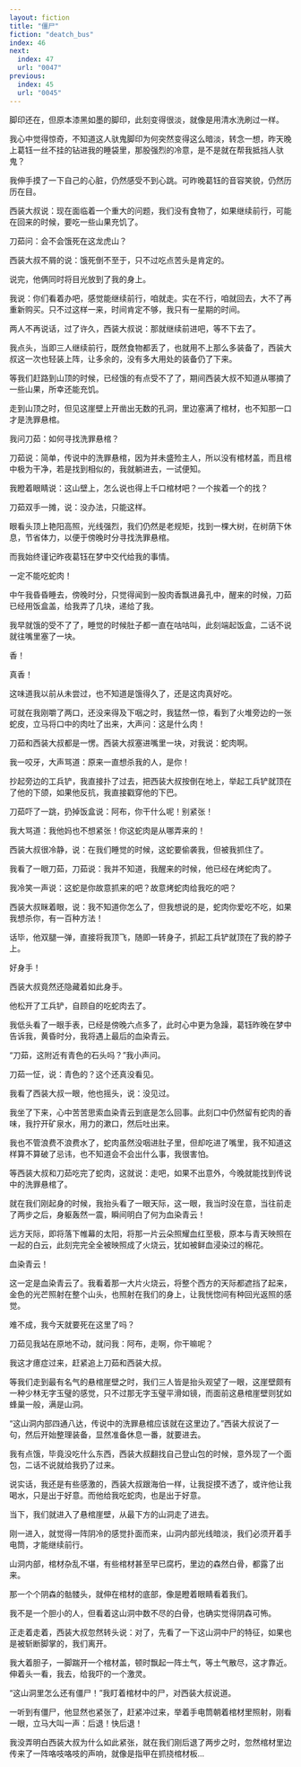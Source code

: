 ```yaml
---
layout: fiction
title: "僵尸"
fiction: "deatch_bus"
index: 46
next:
  index: 47
  url: "0047"
previous:
  index: 45
  url: "0045"
---
```

脚印还在，但原本漆黑如墨的脚印，此刻变得很淡，就像是用清水洗刷过一样。

我心中觉得惊奇，不知道这人驮鬼脚印为何突然变得这么暗淡，转念一想，昨天晚上葛钰一丝不挂的钻进我的睡袋里，那股强烈的冷意，是不是就在帮我抵挡人驮鬼？

我伸手摸了一下自己的心脏，仍然感受不到心跳。可昨晚葛钰的音容笑貌，仍然历历在目。

西装大叔说：现在面临着一个重大的问题，我们没有食物了，如果继续前行，可能在回来的时候，要吃一些山果充饥了。

刀茹问：会不会饿死在这龙虎山？

西装大叔不屑的说：饿死倒不至于，只不过吃点苦头是肯定的。

说完，他俩同时将目光放到了我的身上。

我说：你们看着办吧，感觉能继续前行，咱就走。实在不行，咱就回去，大不了再重新购买。只不过这样一来，时间肯定不够，我只有一星期的时间。

两人不再说话，过了许久，西装大叔说：那就继续前进吧，等不下去了。

我点头，当即三人继续前行，既然食物都丢了，也就用不上那么多装备了，西装大叔这一次也轻装上阵，让多余的，没有多大用处的装备仍了下来。

等我们赶路到山顶的时候，已经饿的有点受不了了，期间西装大叔不知道从哪摘了一些山果，所幸还能充饥。

走到山顶之时，但见这崖壁上开凿出无数的孔洞，里边塞满了棺材，也不知那一口才是洗罪悬棺。

我问刀茹：如何寻找洗罪悬棺？

刀茹说：简单，传说中的洗罪悬棺，因为并未盛殓主人，所以没有棺材盖，而且棺中极为干净，若是找到相似的，我就躺进去，一试便知。

我瞪着眼睛说：这山壁上，怎么说也得上千口棺材吧？一个挨着一个的找？

刀茹双手一摊，说：没办法，只能这样。

眼看头顶上艳阳高照，光线强烈，我们仍然是老规矩，找到一棵大树，在树荫下休息，节省体力，以便于傍晚时分寻找洗罪悬棺。

而我始终谨记昨夜葛钰在梦中交代给我的事情。

一定不能吃蛇肉！

中午我昏昏睡去，傍晚时分，只觉得闻到一股肉香飘进鼻孔中，醒来的时候，刀茹已经用饭盒盖，给我弄了几块，递给了我。

我早就饿的受不了了，睡觉的时候肚子都一直在咕咕叫，此刻端起饭盒，二话不说就往嘴里塞了一块。

香！

真香！

这味道我以前从未尝过，也不知道是饿得久了，还是这肉真好吃。

可就在我刚嚼了两口，还没来得及下咽之时，我猛然一惊，看到了火堆旁边的一张蛇皮，立马将口中的肉吐了出来，大声问：这是什么肉！

刀茹和西装大叔都是一愣。西装大叔塞进嘴里一块，对我说：蛇肉啊。

我一咬牙，大声骂道：原来一直想杀我的人，是你！

抄起旁边的工兵铲，我直接扑了过去，把西装大叔按倒在地上，举起工兵铲就顶在了他的下颌，如果他反抗，我直接戳穿他的下巴。

刀茹吓了一跳，扔掉饭盒说：阿布，你干什么呢！别紧张！

我大骂道：我他妈也不想紧张！你这蛇肉是从哪弄来的！

西装大叔很冷静，说：在我们睡觉的时候，这蛇要偷袭我，但被我抓住了。

我看了一眼刀茹，刀茹说：我并不知道，我醒来的时候，他已经在烤蛇肉了。

我冷笑一声说：这蛇是你故意抓来的吧？故意烤蛇肉给我吃的吧？

西装大叔眯着眼，说：我不知道你怎么了，但我想说的是，蛇肉你爱吃不吃，如果我想杀你，有一百种方法！

话毕，他双腿一弹，直接将我顶飞，随即一转身子，抓起工兵铲就顶在了我的脖子上。

好身手！

西装大叔竟然还隐藏着如此身手。

他松开了工兵铲，自顾自的吃蛇肉去了。

我低头看了一眼手表，已经是傍晚六点多了，此时心中更为急躁，葛钰昨晚在梦中告诉我，黄昏时分，我将遇上最后的血染青云。

“刀茹，这附近有青色的石头吗？”我小声问。

刀茹一怔，说：青色的？这个还真没看见。

我看了西装大叔一眼，他也摇头，说：没见过。

我坐了下来，心中苦苦思索血染青云到底是怎么回事。此刻口中仍然留有蛇肉的香味，我拧开矿泉水，用力的漱口，然后吐出来。

我也不管浪费不浪费水了，蛇肉虽然没咽进肚子里，但却吃进了嘴里，我不知道这样算不算破了忌讳，也不知道会不会出什么事，我很害怕。

等西装大叔和刀茹吃完了蛇肉，这就说：走吧，如果不出意外，今晚就能找到传说中的洗罪悬棺了。

就在我们刚起身的时候，我抬头看了一眼天际，这一眼，我当时没在意，当往前走了两步之后，身躯轰然一震，瞬间明白了何为血染青云！

远方天际，即将落下帷幕的太阳，将那一片云朵照耀血红至极，原本与青天映照在一起的白云，此刻完完全全被映照成了火烧云，犹如被鲜血浸染过的棉花。

血染青云！

这一定是血染青云了。我看着那一大片火烧云，将整个西方的天际都遮挡了起来，金色的光芒照射在整个山头，也照射在我们的身上，让我恍惚间有种回光返照的感觉。

难不成，我今天就要死在这里了吗？

刀茹见我站在原地不动，就问我：阿布，走啊，你干嘛呢？

我这才癔症过来，赶紧追上刀茹和西装大叔。

等我们走到最有名气的悬棺崖壁之时，我们三人皆是抬头观望了一眼，这崖壁颇有一种少林无字玉璧的感觉，只不过那无字玉璧平滑如镜，而面前这悬棺崖壁则犹如蜂巢一般，满是山洞。

“这山洞内部四通八达，传说中的洗罪悬棺应该就在这里边了。”西装大叔说了一句，然后开始整理装备，显然准备休息一番，就要进去。

我有点饿，毕竟没吃什么东西，西装大叔翻找自己登山包的时候，意外现了一个面包，二话不说就给我扔了过来。

说实话，我还是有些感激的，西装大叔跟海伯一样，让我捉摸不透了，或许他让我喝水，只是出于好意。而他给我吃蛇肉，也是出于好意。

当下，我们就进入了悬棺崖壁，从最下方的山洞走了进去。

刚一进入，就觉得一阵阴冷的感觉扑面而来，山洞内部光线暗淡，我们必须开着手电筒，才能继续前行。

山洞内部，棺材杂乱不堪，有些棺材甚至早已腐朽，里边的森然白骨，都露了出来。

那一个个阴森的骷髅头，就伸在棺材的底部，像是瞪着眼睛看着我们。

我不是一个胆小的人，但看着这山洞中数不尽的白骨，也确实觉得阴森可怖。

正走着走着，西装大叔忽然转头说：对了，先看了一下这山洞中尸的特征，如果也是被斩断脚掌的，我们离开。

我大着胆子，一脚踹开一个棺材盖，顿时飘起一阵土气，等土气散尽，这才靠近。伸着头一看，我去，给我吓的一个激灵。

“这山洞里怎么还有僵尸！”我盯着棺材中的尸，对西装大叔说道。

一听到有僵尸，他显然也紧张了，赶紧冲过来，举着手电筒朝着棺材里照射，刚看一眼，立马大叫一声：后退！快后退！

我没弄明白西装大叔为什么如此紧张，就在我们刚后退了两步之时，忽然棺材里边传来了一阵咯吱咯吱的声响，就像是指甲在抓挠棺材板...